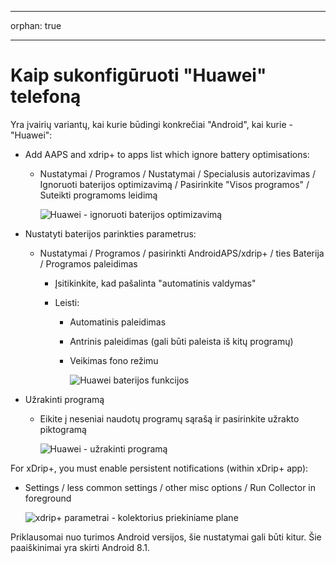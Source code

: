 * * *

orphan: true

* * *

# Kaip sukonfigūruoti "Huawei" telefoną

Yra įvairių variantų, kai kurie būdingi konkrečiai "Android", kai kurie - "Huawei":

* Add AAPS and xdrip+ to apps list which ignore battery optimisations:
  
  * Nustatymai / Programos / Nustatymai / Specialusis autorizavimas / Ignoruoti baterijos optimizavimą / Pasirinkite "Visos programos" / Suteikti programoms leidimą
    
    ![Huawei - ignoruoti baterijos optimizavimą](../images/Huawei_BatteryOptimization.png)

* Nustatyti baterijos parinkties parametrus:
  
  * Nustatymai / Programos / pasirinkti AndroidAPS/xdrip+ / ties Baterija / Programos paleidimas
    
    * Įsitikinkite, kad pašalinta "automatinis valdymas"
    * Leisti:
      
      * Automatinis paleidimas
      * Antrinis paleidimas (gali būti paleista iš kitų programų)
      * Veikimas fono režimu
        
        ![Huawei baterijos funkcijos](../images/Huawei_BatteryOptions.png)

* Užrakinti programą
  
  * Eikite į neseniai naudotų programų sąrašą ir pasirinkite užrakto piktogramą
    
    ![Huawei - užrakinti programą](../images/Huawei_LockApp.png)

For xDrip+, you must enable persistent notifications (within xDrip+ app):

* Settings / less common settings / other misc options / Run Collector in foreground
  
  ![xdrip+ parametrai - kolektorius priekiniame plane](../images/xdrip_collector_foreground.png)

Priklausomai nuo turimos Android versijos, šie nustatymai gali būti kitur. Šie paaiškinimai yra skirti Android 8.1.